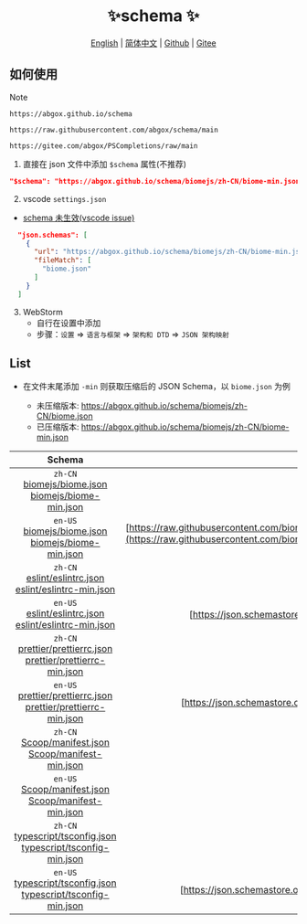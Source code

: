 <p align="center">
    <h1 align="center">✨schema ✨</h1>
</p>
<p align="center">
    <a href="README.md">English</a> |
    <a href="README-CN.md">简体中文</a> |
    <a href="https://github.com/abgox/schema">Github</a> |
    <a href="https://gitee.com/abgox/schema">Gitee</a>
</p>

## 如何使用

> [!NOTE]
>
> `https://abgox.github.io/schema`
>
> `https://raw.githubusercontent.com/abgox/schema/main`
>
> `https://gitee.com/abgox/PSCompletions/raw/main`

1. 直接在 json 文件中添加 `$schema` 属性(不推荐)

```json
"$schema": "https://abgox.github.io/schema/biomejs/zh-CN/biome-min.json",
```

2. vscode `settings.json`

- [schema 未生效(vscode issue)](https://github.com/microsoft/vscode/issues/219855)

```json
  "json.schemas": [
    {
      "url": "https://abgox.github.io/schema/biomejs/zh-CN/biome-min.json",
      "fileMatch": [
        "biome.json"
      ]
    }
  ]
```

3. WebStorm
   - 自行在设置中添加
   - 步骤：`设置` => `语言与框架` => `架构和 DTD` => `JSON 架构映射`

## List

- 在文件末尾添加 `-min` 则获取压缩后的 JSON Schema，以 `biome.json` 为例

  - 未压缩版本: https://abgox.github.io/schema/biomejs/zh-CN/biome.json
  - 已压缩版本: https://abgox.github.io/schema/biomejs/zh-CN/biome-min.json

<!-- prettier-ignore-start -->
|Schema|Source|
|:-:|:-:|
|`zh-CN`<br>[biomejs/biome.json](https://abgox.github.io/schema/biomejs/zh-CN/biome.json '点击获取未压缩版本')<br>[biomejs/biome-min.json](https://abgox.github.io/schema/biomejs/zh-CN/biome-min.json '点击获取压缩版本')|
|`en-US`<br>[biomejs/biome.json](https://abgox.github.io/schema/biomejs/en-US/biome.json '点击获取未压缩版本')<br>[biomejs/biome-min.json](https://abgox.github.io/schema/biomejs/en-US/biome-min.json '点击获取压缩版本')|[https://raw.githubusercontent.com/biomejs/biome/main/packages/%40biomejs/biome/configuration_schema.json](https://raw.githubusercontent.com/biomejs/biome/main/packages/%40biomejs/biome/configuration_schema.json) <img src="https://img.shields.io/badge/update-yellow" />|
|`zh-CN`<br>[eslint/eslintrc.json](https://abgox.github.io/schema/eslint/zh-CN/eslintrc.json '点击获取未压缩版本')<br>[eslint/eslintrc-min.json](https://abgox.github.io/schema/eslint/zh-CN/eslintrc-min.json '点击获取压缩版本')|
|`en-US`<br>[eslint/eslintrc.json](https://abgox.github.io/schema/eslint/en-US/eslintrc.json '点击获取未压缩版本')<br>[eslint/eslintrc-min.json](https://abgox.github.io/schema/eslint/en-US/eslintrc-min.json '点击获取压缩版本')|[https://json.schemastore.org/eslintrc.json](https://json.schemastore.org/eslintrc.json)|
|`zh-CN`<br>[prettier/prettierrc.json](https://abgox.github.io/schema/prettier/zh-CN/prettierrc.json '点击获取未压缩版本')<br>[prettier/prettierrc-min.json](https://abgox.github.io/schema/prettier/zh-CN/prettierrc-min.json '点击获取压缩版本')|
|`en-US`<br>[prettier/prettierrc.json](https://abgox.github.io/schema/prettier/en-US/prettierrc.json '点击获取未压缩版本')<br>[prettier/prettierrc-min.json](https://abgox.github.io/schema/prettier/en-US/prettierrc-min.json '点击获取压缩版本')|[https://json.schemastore.org/prettierrc.json](https://json.schemastore.org/prettierrc.json)|
|`zh-CN`<br>[Scoop/manifest.json](https://abgox.github.io/schema/Scoop/zh-CN/manifest.json '点击获取未压缩版本')<br>[Scoop/manifest-min.json](https://abgox.github.io/schema/Scoop/zh-CN/manifest-min.json '点击获取压缩版本')|
|`en-US`<br>[Scoop/manifest.json](https://abgox.github.io/schema/Scoop/en-US/manifest.json '点击获取未压缩版本')<br>[Scoop/manifest-min.json](https://abgox.github.io/schema/Scoop/en-US/manifest-min.json '点击获取压缩版本')||
|`zh-CN`<br>[typescript/tsconfig.json](https://abgox.github.io/schema/typescript/zh-CN/tsconfig.json '点击获取未压缩版本')<br>[typescript/tsconfig-min.json](https://abgox.github.io/schema/typescript/zh-CN/tsconfig-min.json '点击获取压缩版本')|
|`en-US`<br>[typescript/tsconfig.json](https://abgox.github.io/schema/typescript/en-US/tsconfig.json '点击获取未压缩版本')<br>[typescript/tsconfig-min.json](https://abgox.github.io/schema/typescript/en-US/tsconfig-min.json '点击获取压缩版本')|[https://json.schemastore.org/tsconfig.json](https://json.schemastore.org/tsconfig.json) <img src="https://img.shields.io/badge/update-yellow" />|
<!-- prettier-ignore-end -->
